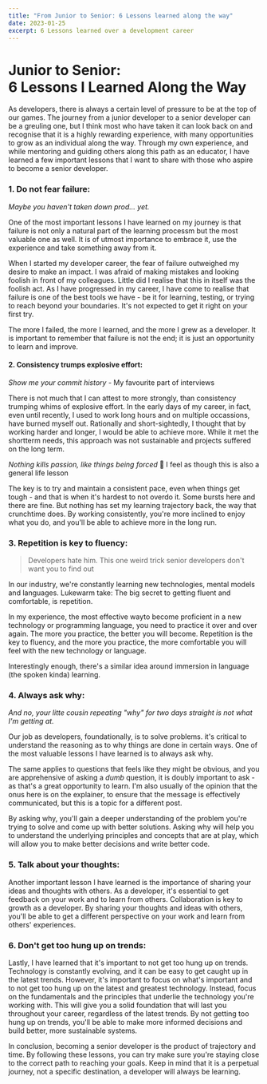 ```yaml
---
title: "From Junior to Senior: 6 Lessons learned along the way"
date: 2023-01-25
excerpt: 6 Lessons learned over a development career
---
```


# Junior to Senior: <br>6 Lessons I Learned Along the Way

As developers, there is always a certain level of pressure to be at the top of our games. The journey from a junior developer to a senior developer can be a greuling one, but I think most who have taken it can look back on and recognise that it is a highly rewarding experience, with many opportunities to grow as an individual along the way. Through my own experience, and while mentoring and guiding others along this path as an educator, I have learned a few important lessons that I want to share with those who aspire to become a senior developer.

### 1.  Do not fear failure: 

*Maybe you haven't taken down prod... yet.* 

One of the most important lessons I have learned on my journey is that failure is not only a natural part of the learning processm but the most valuable one as well. It is of utmost importance to embrace it, use the experience and take something away from it. 

When I started my developer career, the fear of failure outweighed my desire to make an impact. I was afraid of making mistakes and looking foolish in front of my colleagues. Little did I realise that this in itself was the foolish act. As I have progressed in my career, I have come to realise that failure is one of the best tools we have - be it for learning, testing, or trying to reach beyond your boundaries. It's not expected to get it right on your first try.

The more I failed, the more I learned, and the more I grew as a developer. It is important to remember that failure is not the end; it is just an opportunity to learn and improve.

#### 2. Consistency trumps explosive effort: 

*Show me your commit history* - My favourite part of interviews

There is not much that I can attest to more strongly, than consistency trumping whims of explosive effort. In the early days of my career, in fact, even until recently, I used to work long hours and on multiple occassions, have burned myself out. Rationally and short-sightedly, I thought that by working harder and longer, I would be able to achieve more. While it met the shortterm needs, this approach was not sustainable and projects suffered on the long term. 

*Nothing kills passion, like things being forced* 👀 I feel as though this is also a general life lesson

The key is to try and maintain a consistent pace, even when things get tough - and that is when it's hardest to not overdo it. Some bursts here and there are fine. But nothing has set my learning trajectory back, the way that crunchtime does. By working consistently, you're more inclined to enjoy what you do, and you'll be able to achieve more in the long run.

### 3. Repetition is key to fluency:

> Developers hate him. This one weird trick senior developers don't want you to find out

In our industry, we're constantly learning new technologies, mental models and languages. Lukewarm take: The big secret to getting fluent and comfortable, is repetition.

In my experience, the most effective wayto become proficient in a new technology or programming language, you need to practice it over and over again. The more you practice, the better you will become. Repetition is the key to fluency, and the more you practice, the more comfortable you will feel with the new technology or language.

Interestingly enough, there's a similar idea around immersion in language (the spoken kinda) learning.

### 4. Always ask why:
*And no, your litte cousin repeating "why"  for two days straight is not what I'm getting at.* 

Our job as developers, foundationally, is to solve problems. it's critical to understand the reasoning as to why things are done in certain ways. One of the most valuable lessons I have learned is to always ask why. 

The same applies to questions that feels like they might be obvious, and you are apprehensive of asking a *dumb* question, it is doubly important to ask - as that's a great opportunity to learn. I'm also usually of the opinion that the onus here is on the explainer, to ensure that the message is effectively communicated, but this is a topic for a different post.

By asking why, you'll gain a deeper understanding of the problem you're trying to solve and come up with better solutions. Asking why will help you to understand the underlying principles and concepts that are at play, which will allow you to make better decisions and write better code.

### 5. Talk about your thoughts:

Another important lesson I have learned is the importance of sharing your ideas and thoughts with others. As a developer, it's essential to get feedback on your work and to learn from others. Collaboration is key to growth as a developer. By sharing your thoughts and ideas with others, you'll be able to get a different perspective on your work and learn from others' experiences.

### 6. Don't get too hung up on trends: 

Lastly, I have learned that it's important to not get too hung up on trends. Technology is constantly evolving, and it can be easy to get caught up in the latest trends. However, it's important to focus on what's important and to not get too hung up on the latest and greatest technology. Instead, focus on the fundamentals and the principles that underlie the technology you're working with. This will give you a solid foundation that will last you throughout your career, regardless of the latest trends. By not getting too hung up on trends, you'll be able to make more informed decisions and build better, more sustainable systems.

In conclusion, becoming a senior developer is the product of trajectory and time. By following these lessons, you can try make sure you're staying close to the correct path to reaching your goals. Keep in mind that it is a perpetual journey, not a specific destination, a developer will always be learning.